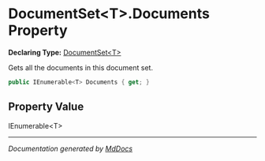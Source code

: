 # DocumentSet\<T\>.Documents Property

**Declaring Type:** [DocumentSet\<T\>](../index.md)

Gets all the documents in this document set.

```csharp
public IEnumerable<T> Documents { get; }
```

## Property Value

IEnumerable\<T\>

___

*Documentation generated by [MdDocs](https://github.com/ap0llo/mddocs)*
